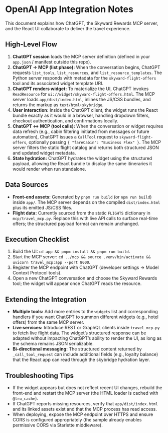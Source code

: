 # OpenAI App Integration Notes

This document explains how ChatGPT, the Skyward Rewards MCP server, and the React UI collaborate to deliver the travel experience.

## High-Level Flow

1. **ChatGPT session** loads the MCP server definition (defined in your `app.json` / manifest outside this repo).
2. **ChatGPT → MCP (list phase):** When the conversation begins, ChatGPT requests `list_tools`, `list_resources`, and `list_resource_templates`. The Python server responds with metadata for the `skyward-flight-offers` tool and its associated widget template URI.
3. **ChatGPT renders widget:** To materialize the UI, ChatGPT invokes `ReadResource` for `ui://widget/skyward-flight-offers.html`. The MCP server loads `app/dist/index.html`, inlines the JS/CSS bundles, and returns the markup as `text/html+skybridge`.
4. **User interaction:** Inside the ChatGPT client, the widget runs the React bundle exactly as it would in a browser, handling dropdown filters, checkout authentication, and confirmations locally.
5. **ChatGPT ↔ MCP (tool calls):** When the conversation or widget requires data refresh (e.g., cabin filtering initiated from messages or future automation), ChatGPT issues a `CallTool` request to `skyward-flight-offers`, optionally passing `{ "fareCabin": "Business Flex" }`. The MCP server filters the static flight catalog and returns both structured JSON and updated widget metadata.
6. **State hydration:** ChatGPT hydrates the widget using the structured payload, allowing the React bundle to display the same itineraries it would render when run standalone.

## Data Sources

- **Front-end assets:** Generated by `pnpm run build` (or `npm run build`) inside `app/`. The MCP server depends on the compiled `dist/index.html` plus its emitted JS/CSS files.
- **Flight data:** Currently sourced from the static `FLIGHTS` dictionary in `mcp/travel_mcp.py`. Replace this with live API calls to surface real-time offers; the structured payload format can remain unchanged.

## Execution Checklist

1. Build the UI: `cd app && pnpm install && pnpm run build`.
2. Start the MCP server: `cd ../mcp && source .venv/bin/activate && uvicorn travel_mcp:app --port 8000`.
3. Register the MCP endpoint with ChatGPT (developer settings → Model Context Protocol tools).
4. Open a new ChatGPT conversation and choose the Skyward Rewards tool; the widget will appear once ChatGPT reads the resource.

## Extending the Integration

- **Multiple tools:** Add more entries to the `widgets` list and corresponding handlers if you want ChatGPT to summon different widgets (e.g., hotel offers) from the same MCP server.
- **Live services:** Introduce REST or GraphQL clients inside `travel_mcp.py` to fetch live flight data. The widget’s structured response can be adapted without impacting ChatGPT’s ability to render the UI, as long as the schema remains JSON serializable.
- **Bi-directional messaging:** The structured content returned by `_call_tool_request` can include additional fields (e.g., loyalty balance) that the React app can read through the skybridge hydration layer.

## Troubleshooting Tips

- If the widget appears but does not reflect recent UI changes, rebuild the front-end and restart the MCP server (the HTML loader is cached with `@lru_cache`).
- If ChatGPT reports missing resources, verify that `app/dist/index.html` and its linked assets exist and that the MCP process has read access.
- When deploying, expose the MCP endpoint over HTTPS and ensure CORS is configured appropriately (the sample already enables permissive CORS via Starlette middleware).

